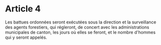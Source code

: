 # Article 4

Les battues ordonnées seront exécutées sous la direction et la surveillance des agents forestiers, qui régleront, de concert avec les administrations municipales de canton, les jours où elles se feront, et le nombre d'hommes qui y seront appelés.
